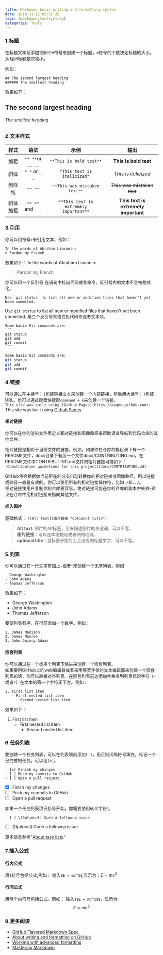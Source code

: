 ```yaml
---
title: Markdown basic writing and formatting syntax
date: 2018-11-11 00:51:28
tags: [markdown,tools,study]
categories: Tools
---
```

### 1.标题
在标题文本前添加1到6个`#`符号来创建一个标题，`#`符号的个数决定标题的大小，从1到6标题依次减小。
<!-- more -->
例如：
```
## The second largest heading
###### The smallest heading
```
效果如下：
## The second largest heading
###### The smallest heading

### 2.文本样式

|样式|语法|示例|输出|
| :------:| :------: | :------: |:-:|
| 加粗 | `** **`or `__ __` | `**This is bold test**` |**This is bold test**|
|斜体|`* *` or `_ _`|`*This text is italicized*`|*This is italicized*|
|删除线|`~~ ~~`|`~~This was mistaken text~~`|~~This was mistaken text~~|
|斜体加粗|`** **` and `_ _`|`**This text is _extremely_ important**`|**This text is _extremely_ important**|

### 3.引用
你可以用符号`>`来引用文本，例如：
```
In the words of Abraham Linconln:
> Pardon my French
```
效果如下：
In the words of Abraham Linconln:
> Pardon my French

你可以用一个反引号\`在语句中标出代码或者命令，反引号内的文本不会被格式化。
```
Use `git status` to list all new or modified files that haven't yet been commited.
```
Use `git status` to list all new or modified files that haven't yet been commited.
用三个反引号来格式化代码块或者文本块。
~~~
Some basic Git commands are:
```
git status  
git add  
git commit  
```
~~~
``` bash
Some basic Git commands are:
git status  
git add  
git commit  
```
### 4.链接
可以通过在中括号`[ ]`包装链接文本来创建一个内部链接，然后用大括号`( )`包装URL。也可以通过键盘快捷键`command + k`来创建一个链接。  
`This site was built using [Github Pages](https://pages.github.com).`  
This site was built using  [Github Pages](https://pages.github.com).
#### 相对链接
你可以在你的渲染文件里定义相对链接和图像路径来帮助读者导航到代码仓库的其他文件。

相对链接是相对于当前文件的链接。例如，如果你在仓库的根目录下有一个README文件，docs目录下有另一个文件docs/CONTRIBUTING.md，在README文件中CONTRIBUTING.md文件的相对链接可能如下：  
`[Constribution guidelines for this project](docs/CONTRIBUTING.md)`

GitHub将会根据你当前所在的分支自动转换你的相对链接或图像路径，所以链接或路径一直是有效的。你可以使用所有的相对链接操作符，比如`./`和`../`。  
相对链接使用户复制你的仓库更容易。绝对链接可能在你的仓库的副本中失效-建议在仓库中用相对链接来指向其他文件。
#### 插入图片
基础格式：
`![Alt text](图片链接 "optional title")`
> **Alt text**: 图片的Alt标签，用来描述图片的关键词，可以不写。   
  **图片链接**：可以是本地地址或者网络地址。   
  **optional title**：鼠标置于图片上会出现的标题文字，可以不写。
### 5.列表
你可以通过在一行文字前加上`-`或者`*`来创建一个无序列表。例如  
~~~
- George Washington
- John Adams
- Thomas Jefferson
~~~
效果如下：
- George Washington
- John Adams
- Thomas Jefferson

要使列表有序，在行前添加一个数字。例如：  
~~~
1. James Madison
2. James Monroe
3. John Quincy Adams
~~~
#### 嵌套列表
你可以通过在一个或多个列表下缩进来创建一个嵌套列表。  
如果要用GitHub上的web编辑器或者采用等宽字体的文本编辑器来创建一个嵌套列表的话，你可以直接对齐列表。在嵌套列表前边添加空格直到列表标识字符（`-`或者`*`）在文本的第一个字符正下方。例如：  
~~~
1. First list item
   - First nested list item
     - Second nested list item
~~~  
效果如下：
1. First list item
   - First nested list item
     - Second nested list item      


### 6.任务列表
要创建一个任务列表，可以在列表项前添加`[ ]`，用正则间隔符号填充。标记一个已完成的任务，可以用`[x]`。
```
- [x] Finish my changes
- [ ] Push my commits to GitHub
- [ ] Open a pull request
```
- [x] Finish my changes
- [ ] Push my commits to GitHub
- [ ] Open a pull request      

如果一个任务列表项已括号开始，你需要使用转义字符`\`;
```
- [ ] \(Optional) Open a followup issue
```
- [ ] \(Optional) Open a followup issue

更多信息参考"[About task lists](https://help.github.com/articles/about-task-lists/)."
### 7.插入公式
#### 行内公式
用`$`符号包括公式,例如：
输入`$E = mc^2$`,显示为：$E = mc^2$

#### 行间公式
用两个`$$`符号包括公式，例如：
输入`$$E = mc^2$$`，显示为:
$$E = mc^2$$   

### 8.更多阅读
- [GitHub Flavored Markdown Spec](https://github.github.com/gfm/).
- [About writing and formatting on GitHub](https://help.github.com/articles/about-writing-and-formatting-on-github/)
- [Working with advanced formatting](https://help.github.com/articles/working-with-advanced-formatting/)
- [Mastering Markdown](https://guides.github.com/features/mastering-markdown/)
